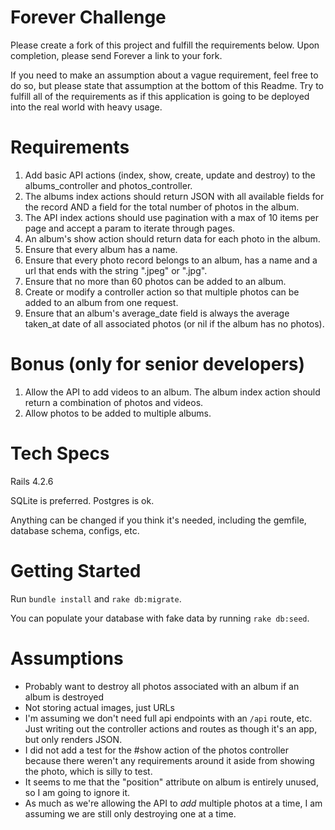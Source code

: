 # Forever Challenge
Please create a fork of this project and fulfill the requirements below.  Upon completion, please send Forever a link to your fork.

If you need to make an assumption about a vague requirement, feel free to do so, but please state that assumption at the bottom of this Readme.  Try to fulfill all of the requirements as if this application is going to be deployed into the real world with heavy usage.


# Requirements
1. Add basic API actions (index, show, create, update and destroy) to the albums_controller and photos_controller.
2. The albums index actions should return JSON with all available fields for the record AND a field for the total number of photos in the album.
3. The API index actions should use pagination with a max of 10 items per page and accept a param to iterate through pages.
4. An album's show action should return data for each photo in the album.
5. Ensure that every album has a name.
6. Ensure that every photo record belongs to an album, has a name and a url that ends with the string ".jpeg" or ".jpg".
7. Ensure that no more than 60 photos can be added to an album.
8. Create or modify a controller action so that multiple photos can be added to an album from one request.
9. Ensure that an album's average_date field is always the average taken_at date of all associated photos (or nil if the album has no photos).


# Bonus (only for senior developers)
1. Allow the API to add videos to an album.  The album index action should return a combination of photos and videos.
2. Allow photos to be added to multiple albums.


# Tech Specs
Rails 4.2.6

SQLite is preferred. Postgres is ok.

Anything can be changed if you think it's needed, including the gemfile, database schema, configs, etc.


# Getting Started
Run `bundle install` and `rake db:migrate`.

You can populate your database with fake data by running `rake db:seed`.

# Assumptions
 * Probably want to destroy all photos associated with an album if an album is destroyed
 * Not storing actual images, just URLs
 * I'm assuming we don't need full api endpoints with an `/api` route, etc. Just writing out the controller actions and routes as though it's an app, but only renders JSON.
 * I did not add a test for the #show action of the photos controller because there weren't any requirements around it aside from showing the photo, which is silly to test.
 * It seems to me that the "position" attribute on album is entirely unused, so I am going to ignore it.
 * As much as we're allowing the API to _add_ multiple photos at a time, I am assuming we are still only destroying one at a time.
